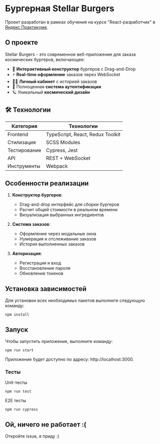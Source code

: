 # Бургерная Stellar Burgers

Проект разработан в рамках обучения на курсе "React-разработчик" в [Яндекс Практикуме](https://practicum.yandex.ru/).

## О проекте

Stellar Burgers - это современное веб-приложение для заказа космических бургеров, включающее:

- 🍔 **Интерактивный конструктор** бургеров с Drag-and-Drop
- ⚡ **Real-time оформление** заказов через WebSocket
- 👨‍🍳 **Личный кабинет** с историей заказов
- 🔐 Полноценная **система аутентификации**
- 🪐 Уникальный **космический дизайн**

## 🛠 Технологии

| Категория    | Технологии                           |
| ------------ | ------------------------------------ |
| Frontend     | TypeScript, React, Redux Toolkit     |
| Стилизация   | SCSS Modules                         |
| Тестирование | Cypress, Jest                        |
| API          | REST + WebSocket                     |
| Инструменты  | Webpack                              |

## Особенности реализации

1. **Конструктор бургеров**:

   - Drag-and-drop интерфейс для сборки бургеров
   - Расчет общей стоимости в реальном времени
   - Визуализация выбранных ингредиентов

2. **Система заказов**:

   - Оформление через модальные окна
   - Нумерация и отслеживание заказов
   - История выполненных заказов

3. **Авторизация**:
   - Регистрация и вход
   - Восстановление пароля
   - Обновление токенов

## Установка зависимостей

Для установки всех необходимых пакетов выполните следующую команду:

`npm install`

## Запуск

Чтобы запустить приложение, выполните команду:

`npm run start`

Приложение будет доступно по адресу: http://localhost:3000.

### Тесты

Unit-тесты

`npm run test`

E2E тесты

`npm run cypress`

## Ой, ничего не работает :(

Откройте issue, я приду :)
